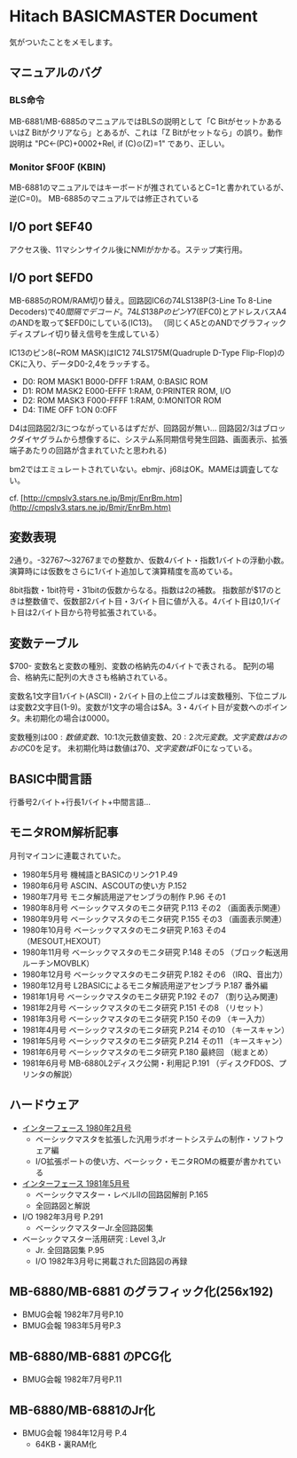 # Hitach BASICMASTER Document

気がついたことをメモします。

## マニュアルのバグ

### BLS命令

MB-6881/MB-6885のマニュアルではBLSの説明として「C BitがセットかあるいはZ Bitがクリアなら」とあるが、これは「Z Bitがセットなら」の誤り。動作説明は "PC←(PC)+0002+Rel, if (C)⊙(Z)=1" であり、正しい。

### Monitor $F00F (KBIN)

MB-6881のマニュアルではキーボードが推されているとC=1と書かれているが、逆(C=0)。
MB-6885のマニュアルでは修正されている

## I/O port $EF40

アクセス後、11マシンサイクル後にNMIがかかる。ステップ実行用。

## I/O port $EFD0

MB-6885のROM/RAM切り替え。回路図IC6の74LS138P(3-Line To 8-Line Decoders)で$40間隔でデコード。
74LS138PのピンY7($EFC0)とアドレスバスA4のANDを取って$EFD0にしている(IC13)。
（同じくA5とのANDでグラフィックディスプレイ切り替え信号を生成している）

IC13のピン8(~ROM MASK)はIC12 74LS175M(Quadruple D-Type Flip-Flop)のCKに入り、データD0-2,4をラッチする。
- D0: ROM MASK1 B000-DFFF 1:RAM, 0:BASIC ROM
- D1: ROM MASK2 E000-EFFF 1:RAM, 0:PRINTER ROM, I/O
- D2: ROM MASK3 F000-FFFF 1:RAM, 0:MONITOR ROM
- D4: TIME OFF 1:ON 0:OFF

D4は回路図2/3につながっているはずだが、回路図が無い…
回路図2/3はブロックダイヤグラムから想像するに、システム系同期信号発生回路、画面表示、拡張端子あたりの回路が含まれていたと思われる)

bm2ではエミュレートされていない。ebmjr、j68はOK。MAMEは調査してない。

cf. [http://cmpslv3.stars.ne.jp/Bmjr/EnrBm.htm](http://cmpslv3.stars.ne.jp/Bmjr/EnrBm.htm)

## 変数表現

2通り。-32767〜32767までの整数か、仮数4バイト・指数1バイトの浮動小数。演算時には仮数をさらに1バイト追加して演算精度を高めている。

8bit指数・1bit符号・31bitの仮数からなる。指数は2の補数。
指数部が$17のときは整数値で、仮数部2バイト目・3バイト目に値が入る。4バイト目は0,1バイト目は2バイト目から符号拡張されている。

## 変数テーブル

$700-
変数名と変数の種別、変数の格納先の4バイトで表される。
配列の場合、格納先に配列の大きさも格納されている。

変数名1文字目1バイト(ASCII)・2バイト目の上位ニブルは変数種別、下位ニブルは変数2文字目(1-9)。変数が1文字の場合は$A。3・4バイト目が変数へのポインタ。未初期化の場合は0000。

変数種別は$00:数値変数、$10:1次元数値変数、$20:2次元変数。文字変数はおのおの$C0を足す。
未初期化時は数値は$70、文字変数は$F0になっている。

## BASIC中間言語

行番号2バイト+行長1バイト+中間言語…

## モニタROM解析記事

月刊マイコンに連載されていた。

- 1980年5月号 機械語とBASICのリンク1 P.49
- 1980年6月号 ASCIN、ASCOUTの使い方 P.152
- 1980年7月号 モニタ解読用逆アセンブラの制作 P.96 その1
- 1980年8月号 ベーシックマスタのモニタ研究 P.113 その2 （画面表示関連）
- 1980年9月号 ベーシックマスタのモニタ研究 P.155 その3 （画面表示関連）
- 1980年10月号 ベーシックマスタのモニタ研究 P.163 その4 （MESOUT,HEXOUT）
- 1980年11月号 ベーシックマスタのモニタ研究 P.148 その5 （ブロック転送用ルーチンMOVBLK）
- 1980年12月号 ベーシックマスタのモニタ研究 P.182 その6 （IRQ、音出力）
- 1980年12月号 L2BASICによるモニタ解読用逆アセンブラ P.187 番外編
- 1981年1月号 ベーシックマスタのモニタ研究 P.192 その7 （割り込み関連)
- 1981年2月号 ベーシックマスタのモニタ研究 P.151 その8 （リセット）
- 1981年3月号 ベーシックマスタのモニタ研究 P.150 その9 （キー入力）
- 1981年4月号 ベーシックマスタのモニタ研究 P.214 その10 （キースキャン）
- 1981年5月号 ベーシックマスタのモニタ研究 P.214 その11 （キースキャン）
- 1981年6月号 ベーシックマスタのモニタ研究 P.180 最終回 （総まとめ）
- 1981年6月号 MB-6880L2ディスク公開・利用記 P.191 （ディスクFDOS、プリンタの解説）

## ハードウェア

- [インターフェース 1980年2月号](https://www.cqpub.co.jp/interface/contents/1980/198002.htm)
	- ベーシックマスタを拡張した汎用ラボオートシステムの制作・ソフトウェア編
	- I/O拡張ポートの使い方、ベーシック・モニタROMの概要が書かれている
- [インターフェース 1981年5月号](https://www.cqpub.co.jp/interface/contents/1981/198105.htm)
	- ベーシックマスター・レベルⅡの回路図解剖 P.165
	- 全回路図と解説
- I/O 1982年3月号 P.291
	- ベーシックマスターJr.全回路図集
- ベーシックマスター活用研究 : Level 3,Jr
	- Jr. 全回路図集 P.95
	- I/O 1982年3月号に掲載された回路図の再録

## MB-6880/MB-6881 のグラフィック化(256x192)

- BMUG会報 1982年7月号P.10
- BMUG会報 1983年5月号P.3

## MB-6880/MB-6881 のPCG化

- BMUG会報 1982年7月号P.11
 
## MB-6880/MB-6881のJr化

- BMUG会報 1984年12月号 P.4
	- 64KB・裏RAM化
